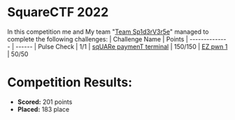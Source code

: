 # SquareCTF 2022
 In this competition me and My team "[Team Sp1d3rV3r5e](https://ctftime.org/team/196083)" managed to complete the following challenges:
 | Challenge Name          | Points
 | --------------          | ------
 | Pulse Check | 1/1
 | [sqUARe paymenT terminal](https://github.com/LeonGurin/SquareCTF-2022/tree/main/sqUARe%20paymenT%20terminal) | 150/150
 | [EZ pwn 1](https://github.com/LeonGurin/SquareCTF-2022/tree/main/EZ%20pwn%201) | 50/50

# Competition Results:
* **Scored:** 201 points
* **Placed:** 183 place


